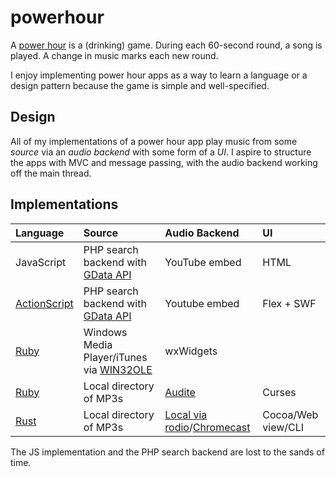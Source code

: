 # powerhour

A [power hour](https://en.wikipedia.org/wiki/Power_hour) is a (drinking) game.
During each 60-second round, a song is played. A change in music marks each new
round.

I enjoy implementing power hour apps as a way to learn a language or a design
pattern because the game is simple and well-specified.

## Design

All of my implementations of a power hour app play music from some _source_ via
an _audio backend_ with some form of a _UI_. I aspire to structure the apps with
MVC and message passing, with the audio backend working off the main thread.

## Implementations

| Language                                     | Source                                                                                                           | Audio Backend                                                                                                                 | UI                 |
| :------------------------------------------- | :--------------------------------------------------------------------------------------------------------------- | :---------------------------------------------------------------------------------------------------------------------------- | :----------------- |
| JavaScript                                   | PHP search backend with [GData API](https://developers.google.com/gdata/docs/directory)                          | YouTube embed                                                                                                                 | HTML               |
| [ActionScript](/as-powerhour)                | PHP search backend with [GData API](https://developers.google.com/gdata/docs/directory)                          | Youtube embed                                                                                                                 | Flex + SWF         |
| [Ruby](/WINning-power-hour)                  | Windows Media Player/iTunes via [WIN32OLE](https://ruby-doc.org/stdlib-1.8.7/libdoc/win32ole/rdoc/WIN32OLE.html) | wxWidgets                                                                                                                     |
| [Ruby](/pwrhr)                               | Local directory of MP3s                                                                                          | [Audite](https://github.com/georgi/audite)                                                                                    | Curses             |
| [Rust](https://github.com/lopopolo/punchtop) | Local directory of MP3s                                                                                          | [Local via rodio](https://docs.rs/rodio/0.8.1/rodio/)/[Chromecast](https://github.com/lopopolo/punchtop/tree/master/src/cast) | Cocoa/Web view/CLI |

The JS implementation and the PHP search backend are lost to the sands of time.
